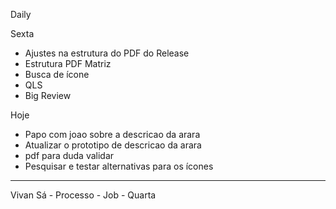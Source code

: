 Daily

Sexta
- Ajustes na estrutura do PDF do Release
- Estrutura PDF Matriz 
- Busca de ícone
- QLS
- Big Review

Hoje
- Papo com joao sobre a descricao da arara
- Atualizar o prototipo de descricao da arara
- pdf para duda validar
- Pesquisar e testar alternativas para os ícones

---


Vivan Sá - Processo - Job - Quarta